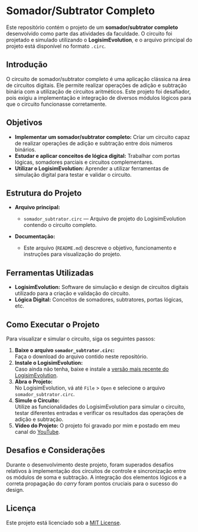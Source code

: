 # Somador/Subtrator Completo

Este repositório contém o projeto de um **somador/subtrator completo** desenvolvido como parte das atividades da faculdade. O circuito foi projetado e simulado utilizando o **LogisimEvolution**, e o arquivo principal do projeto está disponível no formato `.circ`.

## Introdução

O circuito de somador/subtrator completo é uma aplicação clássica na área de circuitos digitais. Ele permite realizar operações de adição e subtração binária com a utilização de circuitos aritméticos. Este projeto foi desafiador, pois exigiu a implementação e integração de diversos módulos lógicos para que o circuito funcionasse corretamente.

## Objetivos

- **Implementar um somador/subtrator completo:** Criar um circuito capaz de realizar operações de adição e subtração entre dois números binários.
- **Estudar e aplicar conceitos de lógica digital:** Trabalhar com portas lógicas, somadores parciais e circuitos complementares.
- **Utilizar o LogisimEvolution:** Aprender a utilizar ferramentas de simulação digital para testar e validar o circuito.

## Estrutura do Projeto

- **Arquivo principal:**  
  - `somador_subtrator.circ` — Arquivo de projeto do LogisimEvolution contendo o circuito completo.
  
- **Documentação:**  
  - Este arquivo (`README.md`) descreve o objetivo, funcionamento e instruções para visualização do projeto.

## Ferramentas Utilizadas

- **LogisimEvolution:** Software de simulação e design de circuitos digitais utilizado para a criação e validação do circuito.
- **Lógica Digital:** Conceitos de somadores, subtratores, portas lógicas, etc.

## Como Executar o Projeto

Para visualizar e simular o circuito, siga os seguintes passos:

1. **Baixe o arquivo `somador_subtrator.circ`:**  
   Faça o download do arquivo contido neste repositório.
2. **Instale o LogisimEvolution:**  
   Caso ainda não tenha, baixe e instale a [versão mais recente do LogisimEvolution](https://github.com/reds-heig/logisim-evolution).
3. **Abra o Projeto:**  
   No LogisimEvolution, vá até `File` > `Open` e selecione o arquivo `somador_subtrator.circ`.
4. **Simule o Circuito:**  
   Utilize as funcionalidades do LogisimEvolution para simular o circuito, testar diferentes entradas e verificar os resultados das operações de adição e subtração.
5. **Vídeo do Projeto:**
   O projeto foi gravado por mim e postado em meu canal do [YouTube](https://www.youtube.com/watch?v=XO_C6luJXb0).

## Desafios e Considerações

Durante o desenvolvimento deste projeto, foram superados desafios relativos à implementação dos circuitos de controle e sincronização entre os módulos de soma e subtração. A integração dos elementos lógicos e a correta propagação do *carry* foram pontos cruciais para o sucesso do design.

## Licença

Este projeto está licenciado sob a [MIT License](LICENSE).
